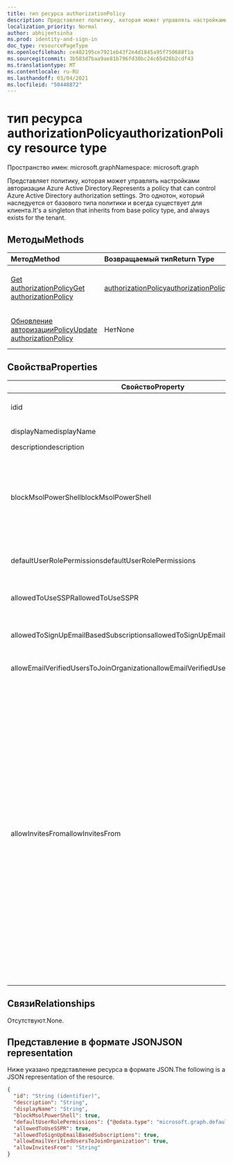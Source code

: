 ```yaml
---
title: тип ресурса authorizationPolicy
description: Представляет политику, которая может управлять настройками авторизации Azure Active Directory.
localization_priority: Normal
author: abhijeetsinha
ms.prod: identity-and-sign-in
doc_type: resourcePageType
ms.openlocfilehash: ce482195ce7921eb43f2e4d1845a95f750688f1a
ms.sourcegitcommit: 3b583d7baa9ae81b796fd30bc24c65d26b2cdf43
ms.translationtype: MT
ms.contentlocale: ru-RU
ms.lasthandoff: 03/04/2021
ms.locfileid: "50448872"
---
```

# <a name="authorizationpolicy-resource-type"></a><span data-ttu-id="68c0c-103">тип ресурса authorizationPolicy</span><span class="sxs-lookup"><span data-stu-id="68c0c-103">authorizationPolicy resource type</span></span>

<span data-ttu-id="68c0c-104">Пространство имен: microsoft.graph</span><span class="sxs-lookup"><span data-stu-id="68c0c-104">Namespace: microsoft.graph</span></span>

<span data-ttu-id="68c0c-105">Представляет политику, которая может управлять настройками авторизации Azure Active Directory.</span><span class="sxs-lookup"><span data-stu-id="68c0c-105">Represents a policy that can control Azure Active Directory authorization settings.</span></span> <span data-ttu-id="68c0c-106">Это однотон, который наследуется от базового типа политики и всегда существует для клиента.</span><span class="sxs-lookup"><span data-stu-id="68c0c-106">It's a singleton that inherits from base policy type, and always exists for the tenant.</span></span>

## <a name="methods"></a><span data-ttu-id="68c0c-107">Методы</span><span class="sxs-lookup"><span data-stu-id="68c0c-107">Methods</span></span>

| <span data-ttu-id="68c0c-108">Метод</span><span class="sxs-lookup"><span data-stu-id="68c0c-108">Method</span></span>       | <span data-ttu-id="68c0c-109">Возвращаемый тип</span><span class="sxs-lookup"><span data-stu-id="68c0c-109">Return Type</span></span> | <span data-ttu-id="68c0c-110">Описание</span><span class="sxs-lookup"><span data-stu-id="68c0c-110">Description</span></span> |
|:-------------|:------------|:------------|
| [<span data-ttu-id="68c0c-111">Get authorizationPolicy</span><span class="sxs-lookup"><span data-stu-id="68c0c-111">Get authorizationPolicy</span></span>](../api/authorizationpolicy-get.md) | [<span data-ttu-id="68c0c-112">authorizationPolicy</span><span class="sxs-lookup"><span data-stu-id="68c0c-112">authorizationPolicy</span></span>](authorizationpolicy.md) | <span data-ttu-id="68c0c-113">Ознакомьтесь с объектом authorizationPolicy.</span><span class="sxs-lookup"><span data-stu-id="68c0c-113">Read the authorizationPolicy object.</span></span> |
| [<span data-ttu-id="68c0c-114">Обновление авторизацииPolicy</span><span class="sxs-lookup"><span data-stu-id="68c0c-114">Update authorizationPolicy</span></span>](../api/authorizationpolicy-update.md) | <span data-ttu-id="68c0c-115">Нет</span><span class="sxs-lookup"><span data-stu-id="68c0c-115">None</span></span> | <span data-ttu-id="68c0c-116">Обновление объекта authorizationPolicy.</span><span class="sxs-lookup"><span data-stu-id="68c0c-116">Update the authorizationPolicy object.</span></span> |

## <a name="properties"></a><span data-ttu-id="68c0c-117">Свойства</span><span class="sxs-lookup"><span data-stu-id="68c0c-117">Properties</span></span>  
| <span data-ttu-id="68c0c-118">Свойство</span><span class="sxs-lookup"><span data-stu-id="68c0c-118">Property</span></span> | <span data-ttu-id="68c0c-119">Тип</span><span class="sxs-lookup"><span data-stu-id="68c0c-119">Type</span></span> | <span data-ttu-id="68c0c-120">Описание</span><span class="sxs-lookup"><span data-stu-id="68c0c-120">Description</span></span> | 
|-|-|-|
|<span data-ttu-id="68c0c-121">id</span><span class="sxs-lookup"><span data-stu-id="68c0c-121">id</span></span>|<span data-ttu-id="68c0c-122">String</span><span class="sxs-lookup"><span data-stu-id="68c0c-122">String</span></span>| <span data-ttu-id="68c0c-123">ID политики авторизации.</span><span class="sxs-lookup"><span data-stu-id="68c0c-123">ID of the authorization policy.</span></span> <span data-ttu-id="68c0c-124">Обязательно.</span><span class="sxs-lookup"><span data-stu-id="68c0c-124">Required.</span></span> <span data-ttu-id="68c0c-125">Только для чтения.</span><span class="sxs-lookup"><span data-stu-id="68c0c-125">Read-only.</span></span>| 
|<span data-ttu-id="68c0c-126">displayName</span><span class="sxs-lookup"><span data-stu-id="68c0c-126">displayName</span></span>|<span data-ttu-id="68c0c-127">String</span><span class="sxs-lookup"><span data-stu-id="68c0c-127">String</span></span>| <span data-ttu-id="68c0c-128">Отображение имени для этой политики.</span><span class="sxs-lookup"><span data-stu-id="68c0c-128">Display name for this policy.</span></span> |  
|<span data-ttu-id="68c0c-129">description</span><span class="sxs-lookup"><span data-stu-id="68c0c-129">description</span></span>|<span data-ttu-id="68c0c-130">String</span><span class="sxs-lookup"><span data-stu-id="68c0c-130">String</span></span>| <span data-ttu-id="68c0c-131">Описание этой политики.</span><span class="sxs-lookup"><span data-stu-id="68c0c-131">Description of this policy.</span></span>|  
|<span data-ttu-id="68c0c-132">blockMsolPowerShell</span><span class="sxs-lookup"><span data-stu-id="68c0c-132">blockMsolPowerShell</span></span>|<span data-ttu-id="68c0c-133">Логический</span><span class="sxs-lookup"><span data-stu-id="68c0c-133">Boolean</span></span>| <span data-ttu-id="68c0c-134">Чтобы отключить использование MSOL PowerShell, установите это свойство true.</span><span class="sxs-lookup"><span data-stu-id="68c0c-134">To disable the use of MSOL PowerShell set this property to true.</span></span> <span data-ttu-id="68c0c-135">Настройка true также отключит пользовательский доступ к устаревшей конечной точке службы, используемой MSOL PowerShell.</span><span class="sxs-lookup"><span data-stu-id="68c0c-135">Setting to true will also disable user-based access to the legacy service endpoint used by MSOL PowerShell.</span></span> <span data-ttu-id="68c0c-136">Это не влияет на Azure AD Connect или Microsoft Graph.</span><span class="sxs-lookup"><span data-stu-id="68c0c-136">This does not affect Azure AD Connect or Microsoft Graph.</span></span> | 
|<span data-ttu-id="68c0c-137">defaultUserRolePermissions</span><span class="sxs-lookup"><span data-stu-id="68c0c-137">defaultUserRolePermissions</span></span>|[<span data-ttu-id="68c0c-138">defaultUserRolePermissions</span><span class="sxs-lookup"><span data-stu-id="68c0c-138">defaultUserRolePermissions</span></span>](defaultuserrolepermissions.md)| <span data-ttu-id="68c0c-139">Указывает определенные настраиваемые разрешения для роли пользователя по умолчанию.</span><span class="sxs-lookup"><span data-stu-id="68c0c-139">Specifies certain customizable permissions for default user role.</span></span> | 
|<span data-ttu-id="68c0c-140">allowedToUseSSPR</span><span class="sxs-lookup"><span data-stu-id="68c0c-140">allowedToUseSSPR</span></span>|<span data-ttu-id="68c0c-141">Логический</span><span class="sxs-lookup"><span data-stu-id="68c0c-141">Boolean</span></span>| <span data-ttu-id="68c0c-142">Указывает, можно ли использовать Self-Serve сброса пароля пользователями клиента.</span><span class="sxs-lookup"><span data-stu-id="68c0c-142">Indicates whether the Self-Serve Password Reset feature can be used by users on the tenant.</span></span> | 
|<span data-ttu-id="68c0c-143">allowedToSignUpEmailBasedSubscriptions</span><span class="sxs-lookup"><span data-stu-id="68c0c-143">allowedToSignUpEmailBasedSubscriptions</span></span>|<span data-ttu-id="68c0c-144">Логический</span><span class="sxs-lookup"><span data-stu-id="68c0c-144">Boolean</span></span>| <span data-ttu-id="68c0c-145">Указывает, могут ли пользователи подписываться на подписки на основе электронной почты.</span><span class="sxs-lookup"><span data-stu-id="68c0c-145">Indicates whether users can sign up for email based subscriptions.</span></span> | 
|<span data-ttu-id="68c0c-146">allowEmailVerifiedUsersToJoinOrganization</span><span class="sxs-lookup"><span data-stu-id="68c0c-146">allowEmailVerifiedUsersToJoinOrganization</span></span>|<span data-ttu-id="68c0c-147">Логический</span><span class="sxs-lookup"><span data-stu-id="68c0c-147">Boolean</span></span>| <span data-ttu-id="68c0c-148">Указывает, может ли пользователь присоединиться к клиенту по проверке электронной почты.</span><span class="sxs-lookup"><span data-stu-id="68c0c-148">Indicates whether a user can join the tenant by email validation.</span></span> | 
|<span data-ttu-id="68c0c-149">allowInvitesFrom</span><span class="sxs-lookup"><span data-stu-id="68c0c-149">allowInvitesFrom</span></span>|<span data-ttu-id="68c0c-150">String</span><span class="sxs-lookup"><span data-stu-id="68c0c-150">String</span></span>|<span data-ttu-id="68c0c-151">Указывает, кто может приглашать внешних пользователей в организацию.</span><span class="sxs-lookup"><span data-stu-id="68c0c-151">Indicates who can invite external users to the organization.</span></span> <span data-ttu-id="68c0c-152">Возможные значения:</span><span class="sxs-lookup"><span data-stu-id="68c0c-152">Possible values are:</span></span><ul><li><span data-ttu-id="68c0c-153">`none` - Запретить всем, включая администраторов, приглашать внешних пользователей.</span><span class="sxs-lookup"><span data-stu-id="68c0c-153">`none` - Prevent everyone, including admins, from inviting external users.</span></span> <span data-ttu-id="68c0c-154">Параметр по умолчанию для правительства США.</span><span class="sxs-lookup"><span data-stu-id="68c0c-154">Default setting for US Government.</span></span></li><li><span data-ttu-id="68c0c-155">`adminsAndGuestInviters` - Разрешить участникам глобальных администраторов, администраторов пользователей и приглашенных приглашений приглашать внешних пользователей.</span><span class="sxs-lookup"><span data-stu-id="68c0c-155">`adminsAndGuestInviters` - Allow members of Global Administrators, User Administrators, and Guest Inviter roles to invite external users.</span></span></li><li><span data-ttu-id="68c0c-156">`adminsGuestInvitersAndAllMembers` - Разрешить вышеперечисленные роли администратора и всем другим участникам роли пользователя приглашать внешних пользователей.</span><span class="sxs-lookup"><span data-stu-id="68c0c-156">`adminsGuestInvitersAndAllMembers` - Allow the above admin roles and all other User role members to invite external users.</span></span></li><li><span data-ttu-id="68c0c-157">`everyone` - Разрешить всем в организации, включая гостевых пользователей, приглашать внешних пользователей.</span><span class="sxs-lookup"><span data-stu-id="68c0c-157">`everyone` - Allow everyone in the organization, including guest users, to invite external users.</span></span> <span data-ttu-id="68c0c-158">Параметр по умолчанию для всех облачных сред, кроме правительства США.</span><span class="sxs-lookup"><span data-stu-id="68c0c-158">Default setting for all cloud environments except US Government.</span></span></li></ul> |

## <a name="relationships"></a><span data-ttu-id="68c0c-159">Связи</span><span class="sxs-lookup"><span data-stu-id="68c0c-159">Relationships</span></span>

<span data-ttu-id="68c0c-160">Отсутствуют.</span><span class="sxs-lookup"><span data-stu-id="68c0c-160">None.</span></span>

## <a name="json-representation"></a><span data-ttu-id="68c0c-161">Представление в формате JSON</span><span class="sxs-lookup"><span data-stu-id="68c0c-161">JSON representation</span></span>

<span data-ttu-id="68c0c-162">Ниже указано представление ресурса в формате JSON.</span><span class="sxs-lookup"><span data-stu-id="68c0c-162">The following is a JSON representation of the resource.</span></span>

<!-- {
  "blockType": "resource",
  "optionalProperties": [

  ],
  "@odata.type": "microsoft.graph.authorizationPolicy",
  "keyProperty": "id"
}-->

```json
{
  "id": "String (identifier)",
  "description": "String",
  "displayName": "String",
  "blockMsolPowerShell": true,
  "defaultUserRolePermissions": {"@odata.type": "microsoft.graph.defaultUserRolePermissions"},
  "allowedToUseSSPR": true,
  "allowedToSignUpEmailBasedSubscriptions": true,
  "allowEmailVerifiedUsersToJoinOrganization": true,
  "allowInvitesFrom": "String"
}
```
